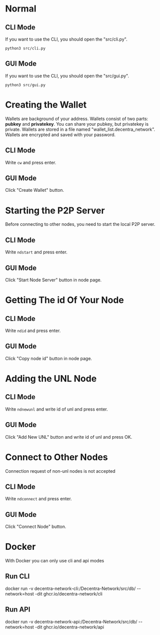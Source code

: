 # Normal
## CLI Mode
If you want to use the CLI, you should open the "src/cli.py".

`python3 src/cli.py`

## GUI Mode
If you want to use the CLI, you should open the "src/gui.py".

`python3 src/gui.py`


# Creating the Wallet
Wallets are background of your address. Wallets consist of two parts: **pubkey** and **privatekey**.
You can share your pubkey, but privatekey is private. Wallets are stored in a file named "wallet_list.decentra_network". Wallets are encrypted and saved with your password.
## CLI Mode
Write `cw` and press enter.
## GUI Mode
Click "Create Wallet" button.

# Starting the P2P Server
Before connecting to other nodes, you need to start the local P2P server.
## CLI Mode
Write `ndstart` and press enter.
## GUI Mode
Click "Start Node Server" button in node page.

# Getting The id Of Your Node
## CLI Mode
Write `ndid` and press enter.
## GUI Mode
Click "Copy node id" button in node page.

# Adding the UNL Node
## CLI Mode
Write `ndnewunl` and write id of unl and press enter.
## GUI Mode
Click "Add New UNL" button and write id of unl and press OK.

# Connect to Other Nodes
Connection request of non-unl nodes is not accepted
## CLI Mode
Write `ndconnect` and press enter.
## GUI Mode
Click "Connect Node" button.

# Docker
With Docker you can only use cli and api modes
## Run CLI
docker run -v decentra-network-cli:/Decentra-Network/src/db/ --network=host -dit ghcr.io/decentra-network/cli
## Run API
docker run -v decentra-network-api:/Decentra-Network/src/db/ --network=host -dit ghcr.io/decentra-network/api